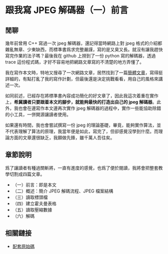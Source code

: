# 跟我寫 JPEG 解碼器（一）前言

## 閒聊
幾年前曾用 C++ 寫過一次 jpeg 解碼器，還記得當時網路上對 jpeg 格式的介紹都雜亂無章、少東缺西，而標準書爲求完整嚴謹，寫的是又臭又長。就沒有讓我趕快寫完作業的法子嗎？最後我在 github 上撈到了一份 python 寫的解碼器，透過 trace 這份程式碼，才好不容易地把網路文章寫的不清楚的地方弄懂了。

我在寫作本文時，特地又搜尋了一次網路文章，居然找到了一篇[簡體文章](https://www.jianshu.com/p/c4ab7f92d0e1)，寫得挺詳細的，有點打亂了我的寫作計劃，但最後還是決定挑戰看看，用自己的風格來講述一次。

如同前述，已經存在將標準書內容成功簡化的好文章了，因此我這次着重在實作上，**希冀讀者只要跟着本文的腳步，就能夠最快的打造出自己的 jpeg 解碼器**。此外，我也會在邊寫作本文邊再次實作 jpeg 解碼器的過程中，實作一些能協助除錯的小工具，一併開源讓讀者使用。

如果還有時間，我也會嘗試撰寫一份 jpeg 的理論基礎，畢竟，能夠實作算法，並不代表理解了算法的原理，我當年便是如此，寫完了，但卻感覺沒學到什麼。而理論方面的文章還很缺乏，我願做先鋒，雖千萬人吾往矣。

## 章節說明

爲了讓讀者有種過關斬將，一直有進度的感覺，也爲了便於閱讀，我將會把整套教學切割成四篇文章。

- （一）前言：即是本文
- （二）概述：簡介 JPEG 解碼流程、JPEG 檔案結構
- （三）讀取標頭檔
- （四）建立霍夫曼表格
- （五）讀取壓縮數據
- （六）解碼

## 相關鏈接

- [配套原始碼](https://github.com/MROS/jpeg_tutorial)
